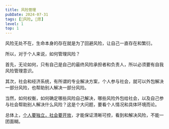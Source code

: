 ```yaml
---
title: 风险管理
pubDate: 2024-07-31
tags: [🌋风险, 🤔思]
level: 1
top: 1
---
```


风险无处不在，生命本身的存在就是为了回避风险，让自己一直存在和繁衍。

所以，对于个人来说，如何管理风险？

首先，无论如何，只有自己是自己的最终风险承担者和负责人，所以必须要有自我风险管理意识。

其次，社会和经济系统，有所谓的专业解决方案，个人参与社会，就可以外包解决一部分风险，也帮助别人解决一部分风险。

当然，如何权衡，如何确定哪些风险自己解决，哪些风险外包给社会，以及自己参与社会帮助别人解决什么风险？这是个大问题，要看个人情况和具体环境而论。

总体上，[个人要独立，社会要开放](/xyy/20240716b)，才能保证清晰可控，看到和解决风险，不能一团面糊。
